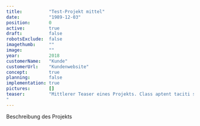 ```yaml
---
title:          "Test-Projekt mittel"
date:           "1989-12-03"
position:       0
active:         true
draft:          false
robotsExclude:  false
imagethumb:     ""
image:          ""
year:           2018
customerName:   "Kunde"
customerUrl:    "Kundenwebsite"       
concept:        true
planning:       false
implementation: true
pictures:       []
teaser:         "Mittlerer Teaser eines Projekts. Class aptent taciti sociosqu ad litora torquent per conubia nostra, per inceptos himenaeos. Sed.
"
---
```

Beschreibung des Projekts
